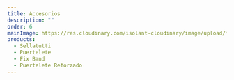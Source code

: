 ```yaml
---
title: Accesorios
description: ""
order: 6
mainImage: https://res.cloudinary.com/isolant-cloudinary/image/upload/f_auto,q_auto:good/website-2021/product-lines/isolant-aislantes-lineas-de-producto-accesorios.jpg
products:
  - Sellatutti
  - Puertelete
  - Fix Band
  - Puertelete Reforzado
---
```

